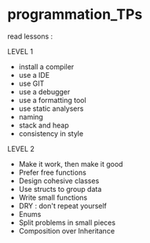 # programmation_TPs

read lessons :

LEVEL 1 
  - install a compiler
  - use a IDE
  - use GIT
  - use a debugger
  - use a formatting tool
  - use static analysers
  - naming
  - stack and heap
  - consistency in style

LEVEL 2
  - Make it work, then make it good
  - Prefer free functions
  - Design cohesive classes
  - Use structs to group data
  - Write small functions
  - DRY : don't repeat yourself
  - Enums
  - Split problems in small pieces
  - Composition over Inheritance


